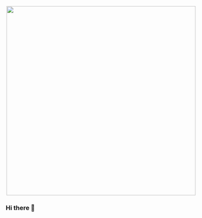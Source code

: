 

<p align="center">
  <img width="500" src="[http://material-bread.org/logo-shadow.svg](https://user-images.githubusercontent.com/92182743/200956305-6c23ada6-bf58-4126-ba7b-66bfd0b63be9.gif)">
</p>

### Hi there 👋





<!--
**SamVVBB/SamVVBB** is a ✨ _special_ ✨ repository because its `README.md` (this file) appears on your GitHub profile.

Here are some ideas to get you started:

- 🔭 I’m currently working on ...
- 🌱 I’m currently learning ...
- 👯 I’m looking to collaborate on ...
- 🤔 I’m looking for help with ...
- 💬 Ask me about ...
- 📫 How to reach me: ...
- 😄 Pronouns: ...
- ⚡ Fun fact: ...
-->
